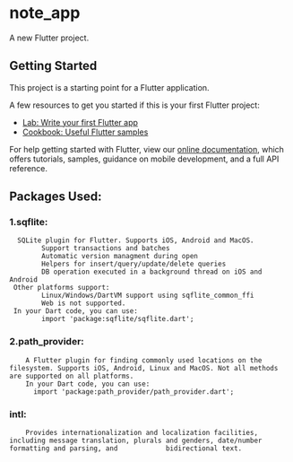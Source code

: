 # note_app

A new Flutter project.

## Getting Started

This project is a starting point for a Flutter application.

A few resources to get you started if this is your first Flutter project:

- [Lab: Write your first Flutter app](https://flutter.dev/docs/get-started/codelab)
- [Cookbook: Useful Flutter samples](https://flutter.dev/docs/cookbook)

For help getting started with Flutter, view our
[online documentation](https://flutter.dev/docs), which offers tutorials,
samples, guidance on mobile development, and a full API reference.

## Packages Used:
  ### 1.sqflite:
      SQLite plugin for Flutter. Supports iOS, Android and MacOS.
            Support transactions and batches
            Automatic version managment during open
            Helpers for insert/query/update/delete queries
            DB operation executed in a background thread on iOS and Android
     Other platforms support:
            Linux/Windows/DartVM support using sqflite_common_ffi
            Web is not supported.
     In your Dart code, you can use:
            import 'package:sqflite/sqflite.dart';         
   ### 2.path_provider:
        A Flutter plugin for finding commonly used locations on the filesystem. Supports iOS, Android, Linux and MacOS. Not all methods are supported on all platforms.
        In your Dart code, you can use:
          import 'package:path_provider/path_provider.dart';
   ### intl:
        Provides internationalization and localization facilities, including message translation, plurals and genders, date/number formatting and parsing, and            bidirectional text.
